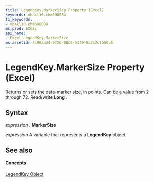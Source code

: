 ```yaml
---
title: LegendKey.MarkerSize Property (Excel)
keywords: vbaxl10.chm590084
f1_keywords:
- vbaxl10.chm590084
ms.prod: EXCEL
api_name:
- Excel.LegendKey.MarkerSize
ms.assetid: 4c90aa34-9720-00b6-5149-9b7c2d1b56d5
---
```



# LegendKey.MarkerSize Property (Excel)

Returns or sets the data-marker size, in points. Can be a value from 2 through 72. Read/write  **Long** .


## Syntax

 _expression_ . **MarkerSize**

 _expression_ A variable that represents a **LegendKey** object.


## See also


#### Concepts


[LegendKey Object](legendkey-object-excel.md)

